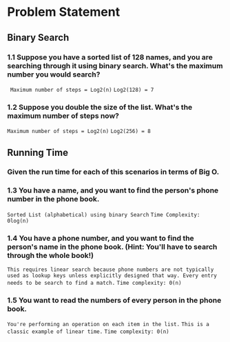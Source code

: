# Problem Statement

## Binary Search

### 1.1 Suppose you have a sorted list of 128 names, and you are searching through it using binary search. What's the maximum number you would search?

`` Maximum number of steps = Log2(n)``
`` Log2(128) = 7 ``

### 1.2 Suppose you double the size of the list. What's the maximum number of steps now?

`` Maximum number of steps = Log2(n) ``
`` Log2(256) = 8 ``

## Running Time
### Given the run time for each of this scenarios in terms of Big O.
### 1.3 You have a name, and you want to find the person's phone number in the phone book.

`` Sorted List (alphabetical) using binary Search ``
`` Time Complexity: 0log(n) ``

### 1.4 You have a phone number, and you want to find the person's name in the phone book. (Hint: You'll have to search through the whole book!)

`` This requires linear search because phone numbers are not typically used as lookup keys unless explicitly designed that way. Every entry needs to be search to find a match. ``
`` Time complexity: 0(n) ``

### 1.5 You want to read the numbers of every person in the phone book.

`` You're performing an operation on each item in the list. ``
`` This is a classic example of linear time. ``
`` Time complexity: 0(n) ``